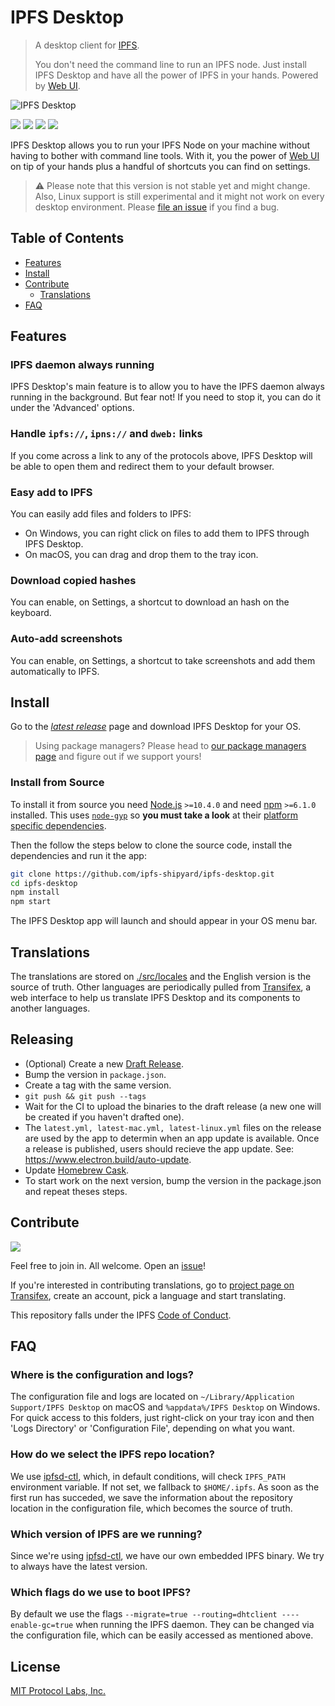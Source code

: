 # IPFS Desktop

> A desktop client for [IPFS](https://ipfs.io).
>
> You don't need the command line to run an IPFS node. Just install IPFS Desktop and have all the power of IPFS in your hands. Powered by [Web UI](https://github.com/ipfs-shipyard/ipfs-webui).

![IPFS Desktop](https://user-images.githubusercontent.com/5447088/54346525-23dac500-463d-11e9-9e9a-1d9cdab7a712.png)

[![](https://img.shields.io/badge/made%20by-Protocol%20Labs-blue.svg?style=flat-square)](https://protocol.ai/)
[![](https://img.shields.io/badge/project-IPFS-blue.svg?style=flat-square)](http://ipfs.io/)
[![](https://img.shields.io/badge/freenode-%23ipfs-blue.svg?style=flat-square)](http://webchat.freenode.net/?channels=%23ipfs)
[![](https://david-dm.org/ipfs-shipyard/ipfs-desktop.svg?style=flat-square)](https://david-dm.org/ipfs-shipyard/ipfs-desktop)

IPFS Desktop allows you to run your IPFS Node on your machine without having to bother with command line tools. With it, you the power of [Web UI](https://github.com/ipfs-shipyard/ipfs-webui) on tip of your hands plus a handful of shortcuts you can find on settings.

> ⚠ Please note that this version is not stable yet and might change. Also, Linux support is still experimental and it might not work on every desktop environment. Please [file an issue](https://github.com/ipfs-shipyard/ipfs-desktop/issues/new) if you find a bug.

## Table of Contents

- [Features](#features)
- [Install](#install)
- [Contribute](#contribute)
    - [Translations](#translations)
- [FAQ](#faq)

## Features

### IPFS daemon always running

IPFS Desktop's main feature is to allow you to have the IPFS daemon always running in the background. But fear not! If you need to stop it, you can do it under the 'Advanced' options.

### Handle `ipfs://`, `ipns://` and `dweb:` links

If you come across a link to any of the protocols above, IPFS Desktop will be able to open them and redirect them to your default browser.

### Easy add to IPFS

You can easily add files and folders to IPFS:

- On Windows, you can right click on files to add them to IPFS through IPFS Desktop.
- On macOS, you can drag and drop them to the tray icon.

### Download copied hashes

You can enable, on Settings, a shortcut to download an hash on the keyboard.

### Auto-add screenshots

You can enable, on Settings, a shortcut to take screenshots and add them automatically to IPFS.

## Install

Go to the [*latest release*](https://github.com/ipfs-shipyard/ipfs-desktop/releases/latest) page and download IPFS Desktop for your OS.

> Using package managers? Please head to [our package managers page](https://github.com/ipfs-shipyard/ipfs-desktop/issues/691) and figure out if we support yours!

### Install from Source

To install it from source you need [Node.js](https://nodejs.org/en/) `>=10.4.0` and
need [npm](npmjs.org) `>=6.1.0` installed. This uses [`node-gyp`](https://github.com/nodejs/node-gyp) so **you must take a look** at their [platform specific dependencies](https://github.com/nodejs/node-gyp#installation).

Then the follow the steps below to clone the source code, install the dependencies and run it the app:

```bash
git clone https://github.com/ipfs-shipyard/ipfs-desktop.git
cd ipfs-desktop
npm install
npm start
```

The IPFS Desktop app will launch and should appear in your OS menu bar.

## Translations

The translations are stored on [./src/locales](./src/locales) and the English version is the source of truth.
Other languages are periodically pulled from [Transifex](https://www.transifex.com/ipfs/ipfs-desktop/), a web interface to help us translate IPFS Desktop and its components to another languages.

## Releasing

- (Optional) Create a new [Draft Release](https://github.com/ipfs-shipyard/ipfs-desktop/releases).
- Bump the version in `package.json`.
- Create a tag with the same version.
- `git push && git push --tags`
- Wait for the CI to upload the binaries to the draft release (a new one will be created if you haven't drafted one).
- The `latest.yml, latest-mac.yml, latest-linux.yml` files on the release are used by the app to determin when an app update is available. Once a release is published, users should recieve the app update. See: https://www.electron.build/auto-update.
- Update [Homebrew Cask](https://github.com/Homebrew/homebrew-cask/blob/master/Casks/ipfs.rb).
- To start work on the next version, bump the version in the package.json and repeat theses steps.

## Contribute

[![](https://cdn.rawgit.com/jbenet/contribute-ipfs-gif/master/img/contribute.gif)](https://github.com/ipfs/community/#contributing-guidelines)

Feel free to join in. All welcome. Open an [issue](https://github.com/ipfs-shipyard/ipfs-desktop/issues)!

If you're interested in contributing translations, go to [project page on Transifex](https://www.transifex.com/ipfs/ipfs-desktop/translate/), create an account, pick a language and start translating.

This repository falls under the IPFS [Code of Conduct](https://github.com/ipfs/community/blob/master/code-of-conduct.md).

## FAQ

### Where is the configuration and logs?

The configuration file and logs are located on `~/Library/Application Support/IPFS Desktop` on macOS and `%appdata%/IPFS Desktop` on Windows. For quick access to this folders, just right-click on your tray icon and then 'Logs Directory' or 'Configuration File', depending on what you want.

### How do we select the IPFS repo location?

We use [ipfsd-ctl](https://github.com/ipfs/js-ipfsd-ctl), which, in default conditions, will check `IPFS_PATH` environment variable. If not set, we fallback to `$HOME/.ipfs`. As soon as the first run has succeded, we save the information about the repository location in the configuration file, which becomes the source of truth.

### Which version of IPFS are we running?

Since we're using [ipfsd-ctl](https://github.com/ipfs/js-ipfsd-ctl), we have our own embedded IPFS binary. We try to always have the latest version.

### Which flags do we use to boot IPFS?

By default we use the flags `--migrate=true --routing=dhtclient ----enable-gc=true` when running the IPFS daemon. They can be changed via the configuration file, which can be easily accessed as mentioned above.

## License

[MIT Protocol Labs, Inc.](./LICENSE)
